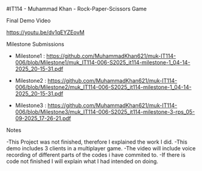 #IT114 - Muhammad Khan - Rock-Paper-Scissors Game


Final Demo Video

https://youtu.be/dv1qEYZEovM



Milestone Submissions

- Milestone1 : https://github.com/MuhammadKhan621/muk-IT114-006/blob/Milestone1/muk_IT114-006-S2025_it114-milestone-1_04-14-2025_20-15-31.pdf


- Milestone2 : https://github.com/MuhammadKhan621/muk-IT114-006/blob/Milestone2/muk_IT114-006-S2025_it114-milestone-1_04-14-2025_20-15-31.pdf


- Milestone3 : https://github.com/MuhammadKhan621/muk-IT114-006/blob/Milestone3/muk_IT114-006-S2025_it114-milestone-3-rps_05-09-2025_17-26-21.pdf



Notes

-This Project was not finished, therefore I explained the work I did.
-This demo includes 3 clients in a multiplayer game.
-The video will include voice recording of different parts of the codes i have commited to.
-If there is code not finished I will explain what I had intended on doing.